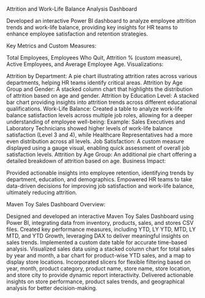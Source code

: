 Attrition and Work-Life Balance Analysis Dashboard

Developed an interactive Power BI dashboard to analyze employee attrition trends and work-life balance, providing key insights for HR teams to enhance employee satisfaction and retention strategies.

Key Metrics and Custom Measures:

Total Employees, Employees Who Quit, Attrition % (custom measure), Active Employees, and Average Employee Age.
Visualizations:

Attrition by Department: A pie chart illustrating attrition rates across various departments, helping HR teams identify critical areas.
Attrition by Age Group and Gender: A stacked column chart that highlights the distribution of attrition based on age and gender.
Attrition by Education Level: A stacked bar chart providing insights into attrition trends across different educational qualifications.
Work-Life Balance: Created a table to analyze work-life balance satisfaction levels across multiple job roles, allowing for a deeper understanding of employee well-being:
Example: Sales Executives and Laboratory Technicians showed higher levels of work-life balance satisfaction (Level 3 and 4), while Healthcare Representatives had a more even distribution across all levels.
Job Satisfaction: A custom measure displayed using a gauge visual, enabling quick assessment of overall job satisfaction levels.
Attrition by Age Group: An additional pie chart offering a detailed breakdown of attrition based on age.
Business Impact:

Provided actionable insights into employee retention, identifying trends by department, education, and demographics.
Empowered HR teams to take data-driven decisions for improving job satisfaction and work-life balance, ultimately reducing attrition.






Maven Toy Sales Dashboard Overview:

Designed and developed an interactive Maven Toy Sales Dashboard using Power BI, integrating data from inventory, products, sales, and stores CSV files.
Created key performance measures, including YTD, LY YTD, MTD, LY MTD, and YTD Growth, leveraging DAX to deliver meaningful insights on sales trends.
Implemented a custom date table for accurate time-based analysis.
Visualized sales data using a stacked column chart for total sales by year and month, a bar chart for product-wise YTD sales, and a map to display store locations.
Incorporated slicers for flexible filtering based on year, month, product category, product name, store name, store location, and store city to provide dynamic report interactivity.
Delivered actionable insights on store performance, product sales trends, and geographical analysis for better decision-making.



